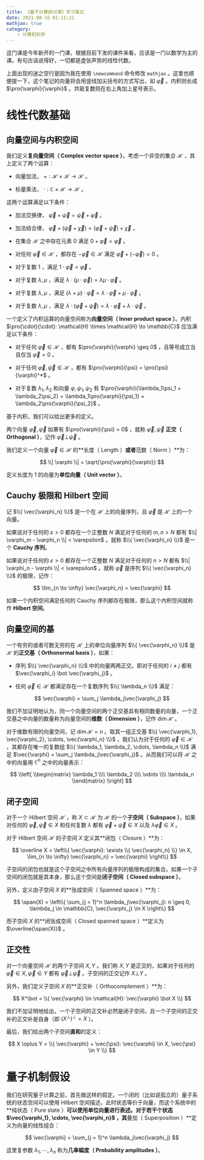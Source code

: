 ```yaml
---
title: 《量子计算研讨课》学习笔记
date: 2021-08-16 01:11:21
mathjax: true
category:
    - 计算机科学
---
```


这门课是今年新开的一门课，根据目前下发的课件来看，应该是一门以数学为主的课。有句古话说得好，一切都是虚张声势的线性代数。

<!-- more -->

$$
\renewcommand{\vec}[1]{
    \left| #1 \right\rangle
}
$$

$$
\newcommand{\pro}[2]{
    \left\langle #1 \middle| #2 \right\rangle
}
$$

$$
\newcommand{\span}{
    \mathop{\rm span}
}
$$

上面出现的迷之空行是因为我在使用 `\newcommand` 命令修改 `mathjax` 。这里也顺便提一下，这个笔记的向量将会用竖线加尖括号的方式写出，如 $\vec{\varphi}$ 。内积则长成 $\pro{\varphi}{\varphi}$ 。共轭复数则在右上角加上星号表示。

# 线性代数基础

## 向量空间与内积空间

我们定义**复向量空间（ Complex vector space ）**。考虑一个非空的集合 $\mathcal{H}$ ，其上定义了两个运算：

- 向量加法， $+: \mathcal{H} \times \mathcal{H} \to \mathcal{H}$ 。

- 标量乘法， $\cdot: \mathbb{C} \times \mathcal{H} \to \mathcal{H}$ 。

这两个运算满足以下条件：

- 加法交换律， $\vec{\varphi} + \vec{\psi} = \vec{\psi} + \vec{\varphi}$ 。

- 加法结合律， $\vec{\varphi} + (\vec{\psi} + \vec{\chi}) = (\vec{\varphi} + \vec{\psi}) + \vec{\chi}$ 。

- 在集合 $\mathcal{H}$ 之中存在元素 $0$ 满足 $0 + \vec{\varphi} = \vec{\varphi}$ 。

- 对任何 $\vec{\varphi} \in \mathcal{H}$ ，都存在 $-\vec{\varphi} \in \mathcal{H}$ 满足 $\vec{\varphi} + (-\vec{\varphi}) = 0$ 。

- 对于复数 $1$ ，满足 $1 \cdot \vec{\varphi} = \vec{\varphi}$ 。

- 对于复数 $\lambda, \mu$ ，满足 $\lambda \cdot (\mu \cdot \vec{\varphi}) = \lambda\mu \cdot \vec{\varphi}$ 。

- 对于复数 $\lambda, \mu$ ，满足 $(\lambda + \mu) \cdot \vec{\varphi} = \lambda \cdot \vec{\varphi} + \mu \cdot \vec{\varphi}$ 。

- 对于复数 $\lambda, \mu$ ，满足 $\lambda \cdot (\vec{\varphi} + \vec{\psi}) = \lambda \cdot \vec{\varphi} + \lambda \cdot \vec{\psi}$ 。

一个定义了内积运算的向量空间称为**向量空间（ Inner product space ）**。内积 $\pro{\cdot}{\cdot}: \mathcal{H} \times \mathcal{H} \to \mathbb{C}$ 应当满足以下条件：

- 对于任何 $\vec{\varphi} \in \mathcal{H}$ ，都有 $\pro{\varphi}{\varphi} \geq 0$ ，且等号成立当且仅当 $\vec{\varphi} = 0$ 。

- 对于任何 $\vec{\varphi}, \vec{\psi} \in \mathcal{H}$ ，都有 $\pro{\varphi}{\psi} = \pro{\psi}{\varphi}^*$ 。

- 对于复数 $\lambda_1, \lambda_2$ 和向量 $\varphi, \psi_1, \psi_2$ 有 $\pro{\varphi}{\lambda_1\psi_1 + \lambda_2\psi_2} = \lambda_1\pro{\varphi}{\psi_1} + \lambda_2\pro{\varphi}{\psi_2}$ 。

基于内积，我们可以给出更多的定义。

两个向量 $\vec{\varphi}, \vec{\psi}$ 如果有 $\pro{\varphi}{\psi} = 0$ ，就称 $\vec{\varphi}, \vec{\psi}$ **正交（ Orthogonal ）**，记作 $\vec{\varphi} \bot \vec{\psi}$ 。

我们定义一个向量 $\vec{\varphi} \in \mathcal{H}$ 的**长度（ Length ）**或者**范数（ Norm ）**为：

$$
\\| \varphi \\| = \sqrt{\pro{\varphi}{\varphi}}
$$

定义长度为 $1$ 的向量为**单位向量（ Unit vector ）**。

## Cauchy 极限和 Hilbert 空间

记 $\\{ \vec{\varphi_n} \\}$ 是一个在 $\mathcal{H}$ 上的向量序列，且 $\vec{\varphi}$ 是 $\mathcal{H}$ 上的一个向量。

如果说对于任何的 $\varepsilon > 0$ 都存在一个正整数 $N$ 满足对于任何的 $m, n > N$ 都有 $\\| \varphi_m - \varphi_n \\| < \varepsilon$ 。就称 $\\{ \vec{\varphi_n} \\}$ 是一个 **Cauchy 序列**。

如果说对于任何的 $\varepsilon > 0$ 都存在一个正整数 $N$ 满足对于任何的 $n > N$ 都有 $\\| \varphi_n - \varphi \\| < \varepsilon$ 。就称 $\vec{\varphi}$ 是序列 $\\{ \vec{\varphi_n} \\}$ 的极限，记作：

$$
\lim_{n \to \infty} \vec{\varphi_n} = \vec{\varphi}
$$

如果一个内积空间满足任何的 Cauchy 序列都存在极限，那么这个内积空间就称作 **Hilbert 空间**。

## 向量空间的基

一个有穷的或者可数无穷的在 $\mathcal{H}$ 上的单位向量序列 $\\{ \vec{\varphi_n} \\}$ 是 $\mathcal{H}$ 的**正交基（ Orthonormal basis ）**，如果：

- 序列 $\\{ \vec{\varphi_n} \\}$ 中的向量两两正交。即对于任何的 $i \neq j$ 都有 $\vec{\varphi_i} \bot \vec{\varphi_j}$ 。

- 任何 $\vec{\varphi} \in \mathcal{H}$ 都满足存在一个复数序列 $\\{ \lambda_n \\}$ 满足：

$$
\vec{\varphi} = \sum_j \lambda_j\vec{\varphi_j}
$$

我们不加证明地认为，同一个向量空间的两个正交基具有相同数量的向量，一个正交基之中向量的数量称为向量空间的**维数（ Dimension ）**，记作 $\dim\mathcal{H}$ 。

对于维数有限的向量空间，记 $\dim\mathcal{H} = n$ 。取其一组正交基 $\\{ \vec{\varphi_1}, \vec{\varphi_2}, \cdots, \vec{\varphi_n} \\}$ ，我们认为对于任何的 $\vec{\varphi} \in \mathcal{H}$ ，其都存在唯一的复数组 $\\{ \lambda_1, \lambda_2, \cdots, \lambda_n \\}$ 满足 $\vec{\varphi} = \sum_j \lambda_j\vec{\varphi_j}$ 。从而我们可以将 $\mathcal{H}$ 之中的向量用 $\mathbb{C}^n$ 之中的向量表示：

$$
\\left[
    \\begin{matrix}
    \lambda_1 \\\\ \lambda_2 \\\\ \vdots \\\\ \lambda_n
    \\end{matrix}    
\\right]
$$

## 闭子空间

对于一个 Hilbert 空间 $\mathcal{H}$ ，称 $X \subset \mathcal{H}$ 为 $\mathcal{H}$ 的一个**子空间（ Subspace ）**，如果对任何的 $\vec{\varphi}, \vec{\psi} \in X$ 和任何复数 $\lambda$ 都有 $\vec{\varphi} + \vec{\psi} \in X$ 以及 $\lambda\vec{\varphi} \in X$ 。

对于 Hilbert 空间 $\mathcal{H}$ 的子空间 $X$ 定义其**闭包（ Closure ）**为：

$$
\overline X = \left\\{ \vec{\varphi}: \exists \\{ \vec{\varphi_n} \\} \in X, \lim_{n \to \infty} \vec{\varphi_n} = \vec{\varphi} \right\\}
$$

子空间的闭包也就是这个子空间之中所有向量序列的极限构成的集合。如果一个子空间的闭包就是其本身，那么这个空间是**闭子空间（ Closed subspace ）**。

另外，定义由子空间 $X$ 的**张成空间（ Spanned space ）**为：

$$
\span(X) = \left\\{ \sum_{j = 1}^n \lambda_j\vec{\varphi_j}: n \geq 0, \lambda_j \in \mathbb{C}, \vec{\varphi_j} \in X \right\\}
$$

而子空间 $X$ 的**闭张成空间（ Closed spanned space ）**定义为 $\overline{\span(X)}$ 。

## 正交性

对一个向量空间 $\mathcal{H}$ 的两个子空间 $X, Y$ 。我们称 $X, Y$ 是正交的，如果对于任何的 $\vec{\varphi} \in X, \vec{\psi} \in Y$ 都有 $\vec{\varphi} \bot \vec{\psi}$ 。子空间的正交记作 $X \bot Y$ 。

另外，我们定义子空间 $X$ 的**正交补（ Orthocomplement ）**为：

$$
X^\bot = \\{ \vec{\varphi} \in \mathcal{H}: \vec{\varphi} \bot X \\}
$$

我们不加证明地给出，一个子空间的正交补必然是闭子空间，且一个子空间的正交补的正交补是自身（即 $(X^\bot)^\bot = X$ ）。

最后，我们给出两个子空间**直和**的定义：

$$
X \oplus Y = \\{ \vec{\varphi} + \vec{\psi}: \vec{\varphi} \in X, \vec{\psi} \in Y \\}
$$

# 量子机制假设

我们在研究量子计算之前，首先做这样的假定。一个闭的（比如说孤立的）量子系统的状态空间可以使用 Hilbert 空间描述，此时状态等价于向量，而这个系统中的**纯状态（ Pure state ）**可以使用单位向量进行表述。对于若干个状态 $\vec{\varphi_1}, \cdots, \vec{\varphi_n}$ ，其**叠加（ Superposition ）**定义为向量的线性组合：

$$
\vec{\varphi} = \sum_{j = 1}^n \lambda_j\vec{\varphi_j}
$$

这里复参数 $\lambda_1, \cdots, \lambda_n$ 称为**几率幅度（ Probability amplitudes ）**。